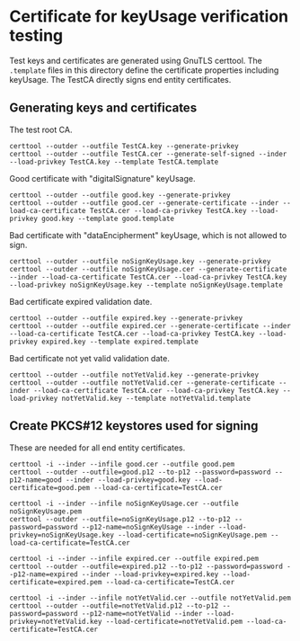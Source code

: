 # Certificate for keyUsage verification testing

Test keys and certificates are generated using GnuTLS certtool. The
`.template` files in this directory define the certificate properties
including keyUsage. The TestCA directly signs end entity certificates.

## Generating keys and certificates

The test root CA.

```
certtool --outder --outfile TestCA.key --generate-privkey
certtool --outder --outfile TestCA.cer --generate-self-signed --inder --load-privkey TestCA.key --template TestCA.template
```

Good certificate with "digitalSignature" keyUsage.

```
certtool --outder --outfile good.key --generate-privkey
certtool --outder --outfile good.cer --generate-certificate --inder --load-ca-certificate TestCA.cer --load-ca-privkey TestCA.key --load-privkey good.key --template good.template
```

Bad certificate with "dataEncipherment" keyUsage, which is not allowed
to sign.

```
certtool --outder --outfile noSignKeyUsage.key --generate-privkey
certtool --outder --outfile noSignKeyUsage.cer --generate-certificate --inder --load-ca-certificate TestCA.cer --load-ca-privkey TestCA.key --load-privkey noSignKeyUsage.key --template noSignKeyUsage.template
```

Bad certificate expired validation date.

```
certtool --outder --outfile expired.key --generate-privkey
certtool --outder --outfile expired.cer --generate-certificate --inder --load-ca-certificate TestCA.cer --load-ca-privkey TestCA.key --load-privkey expired.key --template expired.template
```

Bad certificate not yet valid validation date.

```
certtool --outder --outfile notYetValid.key --generate-privkey
certtool --outder --outfile notYetValid.cer --generate-certificate --inder --load-ca-certificate TestCA.cer --load-ca-privkey TestCA.key --load-privkey notYetValid.key --template notYetValid.template
```

## Create PKCS#12 keystores used for signing

These are needed for all end entity certificates.

```
certtool -i --inder --infile good.cer --outfile good.pem
certtool --outder --outfile=good.p12 --to-p12 --password=password --p12-name=good --inder --load-privkey=good.key --load-certificate=good.pem --load-ca-certificate=TestCA.cer
```

```
certtool -i --inder --infile noSignKeyUsage.cer --outfile noSignKeyUsage.pem
certtool --outder --outfile=noSignKeyUsage.p12 --to-p12 --password=password --p12-name=noSignKeyUsage --inder --load-privkey=noSignKeyUsage.key --load-certificate=noSignKeyUsage.pem --load-ca-certificate=TestCA.cer
```

```
certtool -i --inder --infile expired.cer --outfile expired.pem
certtool --outder --outfile=expired.p12 --to-p12 --password=password --p12-name=expired --inder --load-privkey=expired.key --load-certificate=expired.pem --load-ca-certificate=TestCA.cer
```

```
certtool -i --inder --infile notYetValid.cer --outfile notYetValid.pem
certtool --outder --outfile=notYetValid.p12 --to-p12 --password=password --p12-name=notYetValid --inder --load-privkey=notYetValid.key --load-certificate=notYetValid.pem --load-ca-certificate=TestCA.cer
```